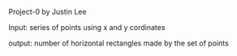 Project-0 by Justin Lee

Input: series of points using x and y cordinates

output: number of horizontal rectangles made by the set of points